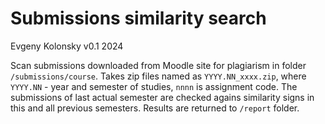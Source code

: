 # Submissions similarity search

Evgeny Kolonsky v0.1 2024

Scan submissions downloaded from Moodle site for plagiarism in folder `/submissions/course`.
Takes zip files named as `YYYY.NN_xxxx.zip`, where `YYYY.NN` - year and semester of studies, `nnnn` is assignment code.
The submissions of last actual semester are checked agains similarity signs in this and all previous semesters.
Results are returned to `/report` folder.

